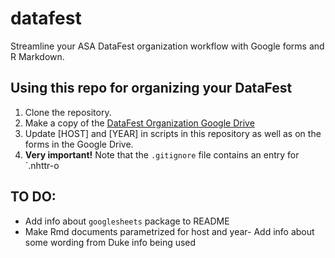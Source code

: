 # datafest

Streamline your ASA DataFest organization workflow with Google forms and R Markdown.


## Using this repo for organizing your DataFest

1. Clone the repository.
2. Make a copy of the [DataFest Organization Google Drive](https://drive.google.com/drive/folders/0B0Y2lFgS9uiDaEZvXzNGZ2xKNmM?usp=sharing)
3. Update [HOST] and [YEAR] in scripts in this repository as well as on the forms in the Google Drive.
4. **Very important!** Note that the `.gitignore` file contains an entry for `.nhttr-o


## TO DO:

- Add info about `googlesheets` package to README
- Make Rmd documents parametrized for host and year- Add info about some wording from Duke info being used
